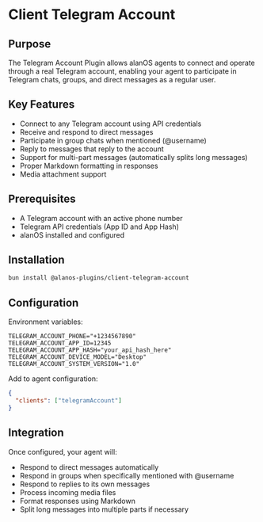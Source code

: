 # Client Telegram Account

## Purpose

The Telegram Account Plugin allows alanOS agents to connect and operate through a real Telegram account, enabling your agent to participate in Telegram chats, groups, and direct messages as a regular user.

## Key Features

- Connect to any Telegram account using API credentials
- Receive and respond to direct messages
- Participate in group chats when mentioned (@username)
- Reply to messages that reply to the account
- Support for multi-part messages (automatically splits long messages)
- Proper Markdown formatting in responses
- Media attachment support

## Prerequisites

- A Telegram account with an active phone number
- Telegram API credentials (App ID and App Hash)
- alanOS installed and configured

## Installation

```bash
bun install @alanos-plugins/client-telegram-account
```

## Configuration

Environment variables:

```
TELEGRAM_ACCOUNT_PHONE="+1234567890"
TELEGRAM_ACCOUNT_APP_ID=12345
TELEGRAM_ACCOUNT_APP_HASH="your_api_hash_here"
TELEGRAM_ACCOUNT_DEVICE_MODEL="Desktop"
TELEGRAM_ACCOUNT_SYSTEM_VERSION="1.0"
```

Add to agent configuration:

```json
{
  "clients": ["telegramAccount"]
}
```

## Integration

Once configured, your agent will:

- Respond to direct messages automatically
- Respond in groups when specifically mentioned with @username
- Respond to replies to its own messages
- Process incoming media files
- Format responses using Markdown
- Split long messages into multiple parts if necessary
